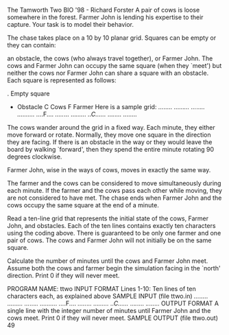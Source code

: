 The Tamworth Two
BIO '98 - Richard Forster
A pair of cows is loose somewhere in the forest. Farmer John is lending his expertise to their capture. Your task is to model their behavior.

The chase takes place on a 10 by 10 planar grid. Squares can be empty or they can contain:

an obstacle,
the cows (who always travel together), or
Farmer John.
The cows and Farmer John can occupy the same square (when they `meet') but neither the cows nor Farmer John can share a square with an obstacle.
Each square is
represented
as follows:

. Empty square
* Obstacle
C Cows
F Farmer
Here is a sample grid:
*...*.....
......*...
...*...*..
..........
...*.F....
*.....*...
...*......
..C......*
...*.*....
.*.*......

The cows wander around the grid in a fixed way. Each minute, they either move forward or rotate. Normally, they move one square in the direction they are facing. If there is an obstacle in the way or they would leave the board by walking `forward', then they spend the entire minute rotating 90 degrees clockwise.

Farmer John, wise in the ways of cows, moves in exactly the same way.

The farmer and the cows can be considered to move simultaneously during each minute. If the farmer and the cows pass each other while moving, they are not considered to have met. The chase ends when Farmer John and the cows occupy the same square at the end of a minute.

Read a ten-line grid that represents the initial state of the cows, Farmer John, and obstacles. Each of the ten lines contains exactly ten characters using the coding above. There is guaranteed to be only one farmer and one pair of cows. The cows and Farmer John will not initially be on the same square.

Calculate the number of minutes until the cows and Farmer John meet. Assume both the cows and farmer begin the simulation facing in the `north' direction. Print 0 if they will never meet.

PROGRAM NAME: ttwo
INPUT FORMAT
Lines 1-10:	Ten lines of ten characters each, as explained above
SAMPLE INPUT (file ttwo.in)
*...*.....
......*...
...*...*..
..........
...*.F....
*.....*...
...*......
..C......*
...*.*....
.*.*......
OUTPUT FORMAT
A single line with the integer number of minutes until Farmer John and the cows meet. Print 0 if they will never meet.
SAMPLE OUTPUT (file ttwo.out)
49
